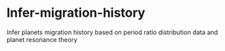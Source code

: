 # Infer-migration-history
Infer planets migration history based on period ratio distribution data and planet resonance theory
